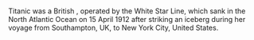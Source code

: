 #
 Titanic was a British , operated by the White Star Line, which sank in the North Atlantic Ocean on 15 April 1912 after striking an iceberg during her  voyage from Southampton, UK, to New York City, United States. 

